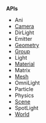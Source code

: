 **APIs**

* Ani
* [Camera](Camera.md)
* DirLight
* Emitter
* [Geometry](Geometry.md)
* [Group](Group.md)
* Light
* [Material](Material.md)
* Matrix
* [Mesh](Mesh.md)
* OmniLight
* Particle
* Physics
* [Scene](Scene.md)
* SpotLight
* [World](World.md)
